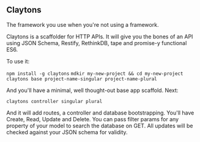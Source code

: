 ## Claytons

The framework you use when you're not using a framework.

Claytons is a scaffolder for HTTP APIs. It will give you the bones of an API using JSON Schema, Restify, RethinkDB, tape and promise-y functional ES6.

To use it:

`npm install -g claytons`
`mdkir my-new-project && cd my-new-project`
`claytons base project-name-singular project-name-plural`

And you'll have a minimal, well thought-out base app scaffold. Next:

`claytons controller singular plural`

And it will add routes, a controller and database bootstrapping. You'll have Create, Read, Update and Delete. You can pass filter params for any property of your model to search the database on GET. All updates will be checked against your JSON schema for validity.
